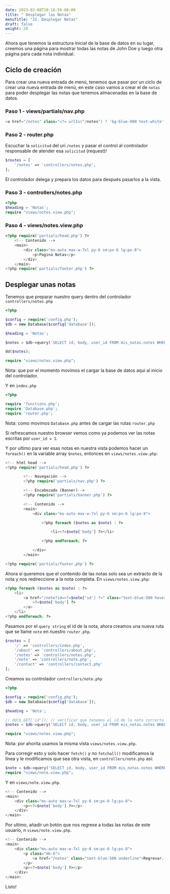```yaml
---
date: 2023-03-08T20:18:59-08:00
title: " Desplegar las Notas"
menuTitle: "22. Desplegar Notas"
draft: false
weight: 20
---
```


Ahora que tenemos la estructura inicial de la base de datos en su lugar, creemos una página para mostrar todas las notas de John Doe y luego otra página para cada nota individual.

## Ciclo de creación
Para crear una nueva entrada de menú, tenemos que pasar por un ciclo de crear una nueva entrada de menú, en este caso vamos a crear el de `notas` para poder desplegar las notas que tenemos almacenadas en la base de datos.

### Paso 1 - views/partials/nav.php
```php
<a href="/notes" class="<?= urlIs("/notes") ? 'bg-blue-900 text-white' : 'text-gray-300' ?> hover:bg-gray-700 hover:text-white px-3 py-2 rounded-md text-sm font-medium">Notas</a>
```
### Paso 2 - router.php
Escuchar la `solicitud` del uri `/notes` y pasar el control al controlador responsable de atender esa `solicitud` (request)!
```php
$routes = [
    '/notes' => 'controllers/notes.php',
];
```
El controlador delega y prepara los datos para después pasarlos a la vista.
### Paso 3 - controllers/notes.php
```php
<?php 
$heading = 'Notas';
require "views/notes.view.php";
```
### Paso 4 - views/notes.view.php
```php
<?php require('partials/head.php') ?>
	<!-- Contenido -->
	<main>
		<div class="mx-auto max-w-7xl py-6 sm:px-6 lg:px-8">
			<p>Pagina Notas</p>
		</div>
	</main>
<?php require('partials/footer.php') ?>
```

## Desplegar unas notas 
Tenemos que preparar nuestro query dentro del controlador `controllers/notes.php`
```php
<?php 

$config = require('config.php');
$db = new Database($config['database']);

$heading = 'Notas';

$notes = $db->query('SELECT id, body, user_id FROM mis_notas.notes WHERE user_id = 1')->fetchAll();

dd($notes);

require "views/notes.view.php";
```
Nota: que por el momento movimos el cargar la base de datos aqui al inicio del controlador.

Y en `index.php`
```php
<?php 

require 'functions.php';
require 'Database.php';
require 'router.php';
```
Nota: como movimos `Database.php` antes de cargar las rutas `router.php`

Si refrescamos nuestro browser vemos como ya podemos ver las notas escritas por `user_id = 1`.

Y por ultimo para ver esas notas en nuestra vista podemos hacer un `foreach()` en la variable array `$notes`, entonces en `views/notes.view.php`:
```php
<!-- html head -->
<?php require('partials/head.php') ?>

        <!-- Navegación -->
        <?php require('partials/nav.php') ?>

        <!-- Encabezado (Banner)-->
        <?php require('partials/banner.php') ?>

        <!-- Contenido -->
        <main>
            <div class="mx-auto max-w-7xl py-6 sm:px-6 lg:px-8">

                <?php foreach ($notes as $note) : ?>

                    <li><?=$note['body'] ?></li>

                <?php endforeach; ?>

            </div>
        </main>

<?php require('partials/footer.php') ?>
```

Ahora si queremos que el contenido de las notas solo sea un extracto de la nota y nos redireccione a la nota completa.
En `views/notes.view.php`:
```php
<?php foreach ($notes as $note) : ?>
	<li>
		<a href="/note?id=<?=$note['id'] ?>" class="text-blue-500 hover:underline">
			<?=$note['body'] ?>
		</a>
	</li>
<?php endforeach; ?>
```
Pasamos por el `query string` el id de la nota, ahora creamos una nueva ruta que se llame `note` en nuestro `router.php`.
```php
$routes = [
    '/' => 'controllers/index.php',
    '/about' => 'controllers/about.php',
    '/notes' => 'controllers/notes.php',
    '/note' => 'controllers/note.php',
    '/contact' => 'controllers/contact.php'
];
```
Creamos su controlador `controllers/note.php`
```php
<?php 

$config = require('config.php');
$db = new Database($config['database']);

$heading = 'Nota';

// dd($_GET['id']); // verificar que tenemos el id de la nota correcto
$notes = $db->query('SELECT id, body, user_id FROM mis_notas.notes WHERE id = :id', ['id' => $_GET['id']])->fetchAll();

require "views/notes.view.php";
```
Nota: por ahorita usamos la misma vista `views/notes.view.php`.

Para corregir esto y solo hacer `fetch()` y no `fetchall()` modificamos la linea y le modificamos que sea otra vista, en `controllers/note.php` así:
```php
$note = $db->query('SELECT id, body, user_id FROM mis_notas.notes WHERE user_id = 1')->fetch();
require "views/note.view.php";
```
Y en `views/note.view.php`.
```php
<!-- Contenido -->
<main>
	<div class="mx-auto max-w-7xl py-6 sm:px-6 lg:px-8">
		<p><?=$note['body'] ?></p>
	</div>
</main>
```
Por ultimo, añadir un botón que nos regrese a todas las notas de este usuario, n `views/note.view.php`.
```php
<!-- Contenido -->
<main>
	<div class="mx-auto max-w-7xl py-6 sm:px-6 lg:px-8">
		<p class="mb-6">
			<a href="/notes" class="text-blue-500 underline">Regresar...</a>
		</p>
		<p><?=$note['body'] ?></p>
	</div>
</main>
```
Listo!



